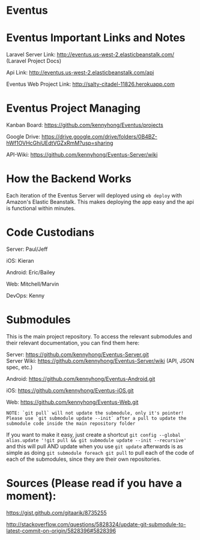 # Eventus

# Eventus Important Links and Notes

Laravel Server Link: http://eventus.us-west-2.elasticbeanstalk.com/ (Laravel Project Docs)

Api Link: http://eventus.us-west-2.elasticbeanstalk.com/api

Eventus Web Project Link: http://salty-citadel-11826.herokuapp.com

# Eventus Project Managing

Kanban Board: https://github.com/kennyhong/Eventus/projects

Google Drive: https://drive.google.com/drive/folders/0B4BZ-hWf1OVHcGhiUEdtVGZxRmM?usp=sharing

API-Wiki: https://github.com/kennyhong/Eventus-Server/wiki

# How the Backend Works

Each iteration of the Eventus Server will deployed using `eb deploy` with Amazon's Elastic Beanstalk. This makes deploying the app easy and the api is functional within minutes.

# Code Custodians

Server: Paul/Jeff

iOS: Kieran

Android: Eric/Bailey

Web: Mitchell/Marvin

DevOps: Kenny

# Submodules

This is the main project repository. To access the relevant submodules and their relevant documentation, you can find them here:

Server: https://github.com/kennyhong/Eventus-Server.git  
Server Wiki: https://github.com/kennyhong/Eventus-Server/wiki (API, JSON spec, etc.)  

Android: https://github.com/kennyhong/Eventus-Android.git

iOS: https://github.com/kennyhong/Eventus-iOS.git

Web: https://github.com/kennyhong/Eventus-Web.git

    NOTE: `git pull` will not update the submodule, only it's pointer! Please use `git submodule update --init` after a pull to update the submodule code inside the main repository folder
    
If you want to make it easy, just create a shortcut `git config --global alias.update '!git pull && git submodule update --init --recursive'` and this will pull AND update when you use `git update`
afterwards is as simple as doing `git submodule foreach git pull` to pull each of the code of each of the submodules, since they are their own repositories.

# Sources (Please read if you have a moment):

https://gist.github.com/gitaarik/8735255

http://stackoverflow.com/questions/5828324/update-git-submodule-to-latest-commit-on-origin/5828396#5828396
